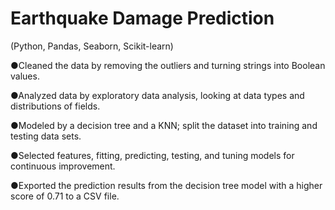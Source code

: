 # Earthquake Damage Prediction

(Python, Pandas, Seaborn, Scikit-learn)

●Cleaned the data by removing the outliers and turning strings into Boolean values.

●Analyzed data by exploratory data analysis, looking at data types and distributions of fields.

●Modeled by a decision tree and a KNN; split the dataset into training and testing data sets.

●Selected features, fitting, predicting, testing, and tuning models for continuous improvement.

●Exported the prediction results from the decision tree model with a higher score of 0.71 to a CSV file.
